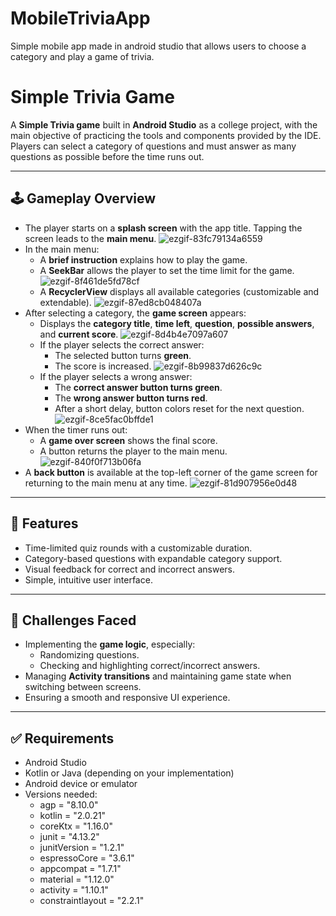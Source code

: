 # MobileTriviaApp
Simple mobile app made in android studio that allows users to choose a category and play a game of trivia. 

# Simple Trivia Game

A **Simple Trivia game** built in **Android Studio** as a college project, with the main objective of practicing the tools and components provided by the IDE.  
Players can select a category of questions and must answer as many questions as possible before the time runs out.

---

## 🕹️ Gameplay Overview

- The player starts on a **splash screen** with the app title. Tapping the screen leads to the **main menu**.
  ![ezgif-83fc79134a6559](https://github.com/user-attachments/assets/55f80be4-4690-45ad-a684-067445f9f199)
- In the main menu:
  - A **brief instruction** explains how to play the game.
  - A **SeekBar** allows the player to set the time limit for the game.
    ![ezgif-8f461de5fd78cf](https://github.com/user-attachments/assets/931214c9-ba70-44f7-a895-0255a58ef220)
  - A **RecyclerView** displays all available categories (customizable and extendable).
    ![ezgif-87ed8cb048407a](https://github.com/user-attachments/assets/07122541-7a0b-483c-adb8-153d5201a099)
- After selecting a category, the **game screen** appears:
  - Displays the **category title**, **time left**, **question**, **possible answers**, and **current score**.
    ![ezgif-8d4b4e7097a607](https://github.com/user-attachments/assets/81bf4ecc-0c36-4eed-8976-f026c4b32f4e)
  - If the player selects the correct answer:
    - The selected button turns **green**.
    - The score is increased.
      ![ezgif-8b99837d626c9c](https://github.com/user-attachments/assets/e0e5f1fd-7d67-435c-8bd9-dcebc324e8c6)
  - If the player selects a wrong answer:
    - The **correct answer button turns green**.
    - The **wrong answer button turns red**.
    - After a short delay, button colors reset for the next question.
      ![ezgif-8ce5fac0bffde1](https://github.com/user-attachments/assets/39b9255f-ca0d-49c3-9972-66d3d18e1cf4)
- When the timer runs out:
  - A **game over screen** shows the final score.
  - A button returns the player to the main menu.
  ![ezgif-840f0f713b06fa](https://github.com/user-attachments/assets/8670432e-ffaa-4c35-99c3-992703b4f23a)
- A **back button** is available at the top-left corner of the game screen for returning to the main menu at any time.
  ![ezgif-81d907956e0d48](https://github.com/user-attachments/assets/6639b96a-4ae2-41ab-ad1e-42c76d785318)

---

## 🧠 Features

- Time-limited quiz rounds with a customizable duration.
- Category-based questions with expandable category support.
- Visual feedback for correct and incorrect answers.
- Simple, intuitive user interface.

---

## 🚧 Challenges Faced

- Implementing the **game logic**, especially:
  - Randomizing questions.
  - Checking and highlighting correct/incorrect answers.
- Managing **Activity transitions** and maintaining game state when switching between screens.
- Ensuring a smooth and responsive UI experience.

---

## ✅ Requirements

- Android Studio
- Kotlin or Java (depending on your implementation)
- Android device or emulator
- Versions needed:
    - agp = "8.10.0"
    - kotlin = "2.0.21"
    - coreKtx = "1.16.0"
    - junit = "4.13.2"
    - junitVersion = "1.2.1"
    - espressoCore = "3.6.1"
    - appcompat = "1.7.1"
    - material = "1.12.0"
    - activity = "1.10.1"
    - constraintlayout = "2.2.1"










